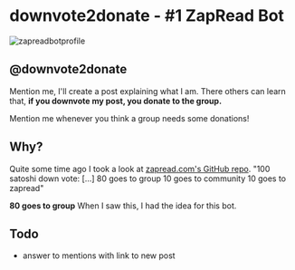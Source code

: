 # downvote2donate - #1 ZapRead Bot
![zapreadbotprofile](https://www.zapread.com/Home/UserImage/?size=150&UserId=8eb001fb-4d8f-4c07-b475-cbfe349c090f)
## @downvote2donate
Mention me, I'll create a post explaining what I am.
There others can learn that, **if you downvote my post, you donate to the group.**

Mention me whenever you think a group needs some donations!

## Why?
Quite some time ago I took a look at [zapread.com's GitHub repo](https://github.com/Horndev/zapread.com).
"100 satoshi down vote:
[...]
80 goes to group
10 goes to community
10 goes to zapread"

**80 goes to group**
When I saw this, I had the idea for this bot.

## Todo
- answer to mentions with link to new post
